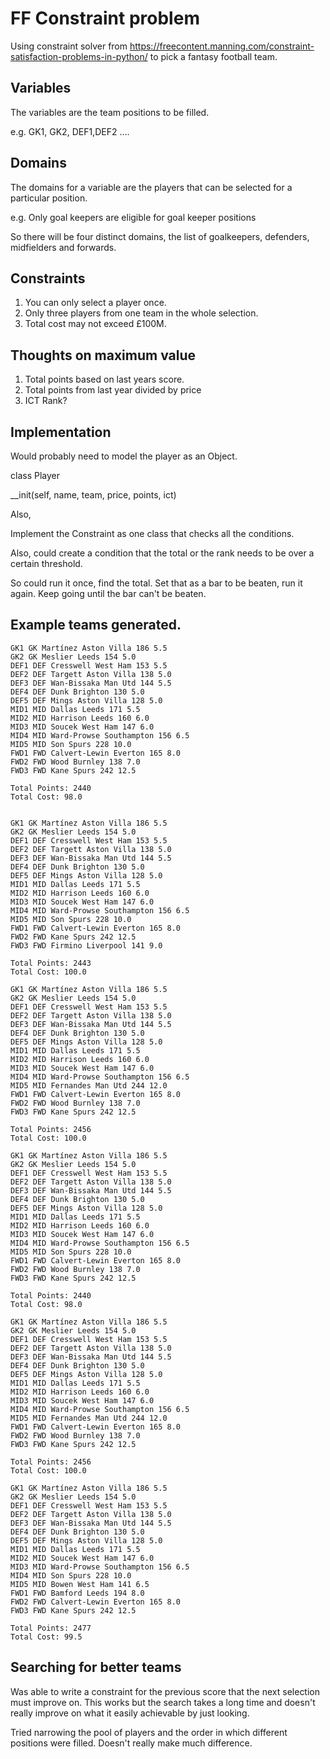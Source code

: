 # FF Constraint problem

Using constraint solver from https://freecontent.manning.com/constraint-satisfaction-problems-in-python/ to pick a fantasy football team.

## Variables

The variables are the team positions to be filled.

e.g. GK1, GK2, DEF1,DEF2 ....

## Domains

The domains for a variable are the players that can be selected for a particular position.

e.g.  Only goal keepers are eligible for goal keeper positions

So there will be four distinct domains, the list of goalkeepers, defenders, midfielders and forwards.

## Constraints

1. You can only select a player once.
2. Only three players from one team in the whole selection.
3. Total cost may not exceed £100M.

## Thoughts on maximum value

1. Total points based on last years score.
2. Total points from last year divided by price
3. ICT Rank?

## Implementation

Would probably need to model the player as an Object.

class Player

  __init(self, name, team, price, points, ict)

Also, 

Implement the Constraint as one class that checks all the conditions.

Also, could create a condition that the total or the rank needs to be over a certain threshold.

So could run it once, find the total. Set that as a bar to be beaten, run it again. Keep going until the bar can't be beaten.

## Example teams generated.

```
GK1 GK Martínez Aston Villa 186 5.5
GK2 GK Meslier Leeds 154 5.0
DEF1 DEF Cresswell West Ham 153 5.5
DEF2 DEF Targett Aston Villa 138 5.0
DEF3 DEF Wan-Bissaka Man Utd 144 5.5
DEF4 DEF Dunk Brighton 130 5.0
DEF5 DEF Mings Aston Villa 128 5.0
MID1 MID Dallas Leeds 171 5.5
MID2 MID Harrison Leeds 160 6.0
MID3 MID Soucek West Ham 147 6.0
MID4 MID Ward-Prowse Southampton 156 6.5
MID5 MID Son Spurs 228 10.0
FWD1 FWD Calvert-Lewin Everton 165 8.0
FWD2 FWD Wood Burnley 138 7.0
FWD3 FWD Kane Spurs 242 12.5

Total Points: 2440
Total Cost: 98.0


GK1 GK Martínez Aston Villa 186 5.5
GK2 GK Meslier Leeds 154 5.0
DEF1 DEF Cresswell West Ham 153 5.5
DEF2 DEF Targett Aston Villa 138 5.0
DEF3 DEF Wan-Bissaka Man Utd 144 5.5
DEF4 DEF Dunk Brighton 130 5.0
DEF5 DEF Mings Aston Villa 128 5.0
MID1 MID Dallas Leeds 171 5.5
MID2 MID Harrison Leeds 160 6.0
MID3 MID Soucek West Ham 147 6.0
MID4 MID Ward-Prowse Southampton 156 6.5
MID5 MID Son Spurs 228 10.0
FWD1 FWD Calvert-Lewin Everton 165 8.0
FWD2 FWD Kane Spurs 242 12.5
FWD3 FWD Firmino Liverpool 141 9.0

Total Points: 2443
Total Cost: 100.0

GK1 GK Martínez Aston Villa 186 5.5
GK2 GK Meslier Leeds 154 5.0
DEF1 DEF Cresswell West Ham 153 5.5
DEF2 DEF Targett Aston Villa 138 5.0
DEF3 DEF Wan-Bissaka Man Utd 144 5.5
DEF4 DEF Dunk Brighton 130 5.0
DEF5 DEF Mings Aston Villa 128 5.0
MID1 MID Dallas Leeds 171 5.5
MID2 MID Harrison Leeds 160 6.0
MID3 MID Soucek West Ham 147 6.0
MID4 MID Ward-Prowse Southampton 156 6.5
MID5 MID Fernandes Man Utd 244 12.0
FWD1 FWD Calvert-Lewin Everton 165 8.0
FWD2 FWD Wood Burnley 138 7.0
FWD3 FWD Kane Spurs 242 12.5

Total Points: 2456
Total Cost: 100.0

GK1 GK Martínez Aston Villa 186 5.5
GK2 GK Meslier Leeds 154 5.0
DEF1 DEF Cresswell West Ham 153 5.5
DEF2 DEF Targett Aston Villa 138 5.0
DEF3 DEF Wan-Bissaka Man Utd 144 5.5
DEF4 DEF Dunk Brighton 130 5.0
DEF5 DEF Mings Aston Villa 128 5.0
MID1 MID Dallas Leeds 171 5.5
MID2 MID Harrison Leeds 160 6.0
MID3 MID Soucek West Ham 147 6.0
MID4 MID Ward-Prowse Southampton 156 6.5
MID5 MID Son Spurs 228 10.0
FWD1 FWD Calvert-Lewin Everton 165 8.0
FWD2 FWD Wood Burnley 138 7.0
FWD3 FWD Kane Spurs 242 12.5

Total Points: 2440
Total Cost: 98.0

GK1 GK Martínez Aston Villa 186 5.5
GK2 GK Meslier Leeds 154 5.0
DEF1 DEF Cresswell West Ham 153 5.5
DEF2 DEF Targett Aston Villa 138 5.0
DEF3 DEF Wan-Bissaka Man Utd 144 5.5
DEF4 DEF Dunk Brighton 130 5.0
DEF5 DEF Mings Aston Villa 128 5.0
MID1 MID Dallas Leeds 171 5.5
MID2 MID Harrison Leeds 160 6.0
MID3 MID Soucek West Ham 147 6.0
MID4 MID Ward-Prowse Southampton 156 6.5
MID5 MID Fernandes Man Utd 244 12.0
FWD1 FWD Calvert-Lewin Everton 165 8.0
FWD2 FWD Wood Burnley 138 7.0
FWD3 FWD Kane Spurs 242 12.5

Total Points: 2456
Total Cost: 100.0

GK1 GK Martínez Aston Villa 186 5.5
GK2 GK Meslier Leeds 154 5.0
DEF1 DEF Cresswell West Ham 153 5.5
DEF2 DEF Targett Aston Villa 138 5.0
DEF3 DEF Wan-Bissaka Man Utd 144 5.5
DEF4 DEF Dunk Brighton 130 5.0
DEF5 DEF Mings Aston Villa 128 5.0
MID1 MID Dallas Leeds 171 5.5
MID2 MID Soucek West Ham 147 6.0
MID3 MID Ward-Prowse Southampton 156 6.5
MID4 MID Son Spurs 228 10.0
MID5 MID Bowen West Ham 141 6.5
FWD1 FWD Bamford Leeds 194 8.0
FWD2 FWD Calvert-Lewin Everton 165 8.0
FWD3 FWD Kane Spurs 242 12.5

Total Points: 2477
Total Cost: 99.5
```

## Searching for better teams

Was able to write a constraint for the previous score that the next selection must improve on.
This works but the search takes a long time and doesn't really improve on what it easily achievable by just looking.

Tried narrowing the pool of players and the order in which different positions were filled. Doesn't really make much difference.